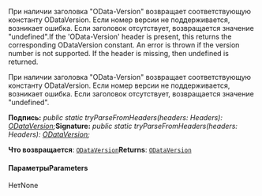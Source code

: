 <span data-ttu-id="09b41-p101">При наличии заголовка "OData-Version" возвращает соответствующую константу ODataVersion. Если номер версии не поддерживается, возникает ошибка. Если заголовок отсутствует, возвращается значение "undefined".</span><span class="sxs-lookup"><span data-stu-id="09b41-p101">If the 'OData-Version' header is present, this returns the corresponding ODataVersion constant. An error is thrown if the version number is not supported. If the header is missing, then undefined is returned.</span></span>




При наличии заголовка "OData-Version" возвращает соответствующую константу ODataVersion. Если номер версии не поддерживается, возникает ошибка. Если заголовок отсутствует, возвращается значение "undefined".

<span data-ttu-id="09b41-105">**Подпись:** _public static tryParseFromHeaders(headers: Headers): [ODataVersion](../sp-http/odataversion.md);_</span><span class="sxs-lookup"><span data-stu-id="09b41-105">**Signature:** _public static tryParseFromHeaders(headers: Headers): [ODataVersion](../sp-http/odataversion.md);_</span></span>

<span data-ttu-id="09b41-106">**Что возвращается**: [`ODataVersion`](../sp-http/odataversion.md)</span><span class="sxs-lookup"><span data-stu-id="09b41-106">**Returns**: [`ODataVersion`](../sp-http/odataversion.md)</span></span>





#### <a name="parameters"></a><span data-ttu-id="09b41-107">Параметры</span><span class="sxs-lookup"><span data-stu-id="09b41-107">Parameters</span></span>
<span data-ttu-id="09b41-108">Нет</span><span class="sxs-lookup"><span data-stu-id="09b41-108">None</span></span>


